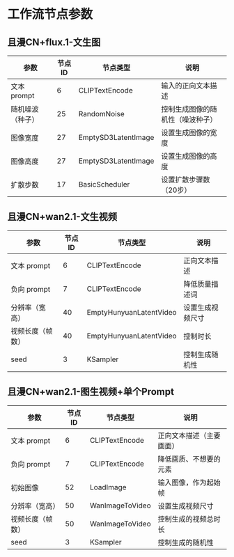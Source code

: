 
# 工作流节点参数

## 且漫CN+flux.1-文生图
| 参数             | 节点ID | 节点类型            | 说明                             |
| ---------------- | ------ | ------------------- | -------------------------------- |
| 文本 prompt      | 6      | CLIPTextEncode      | 输入的正向文本描述               |
| 随机噪波（种子） | 25     | RandomNoise         | 控制生成图像的随机性（噪波种子） |
| 图像宽度         | 27     | EmptySD3LatentImage | 设置生成图像的宽度               |
| 图像高度         | 27     | EmptySD3LatentImage | 设置生成图像的高度               |
| 扩散步数         | 17     | BasicScheduler      | 设置扩散步骤数（20步）           |


## 且漫CN+wan2.1-文生视频

| 参数             | 节点ID | 节点类型                | 说明             |
| ---------------- | ------ | ----------------------- | ---------------- |
| 文本 prompt      | 6      | CLIPTextEncode          | 正向文本描述     |
| 负向 prompt      | 7      | CLIPTextEncode          | 降低质量描述词   |
| 分辨率（宽高）   | 40     | EmptyHunyuanLatentVideo | 设置生成视频尺寸 |
| 视频长度（帧数） | 40     | EmptyHunyuanLatentVideo | 控制时长         |
| seed             | 3      | KSampler                | 控制生成随机性   |


## 且漫CN+wan2.1-图生视频+单个Prompt
| 参数             | 节点ID | 节点类型        | 说明                     |
| ---------------- | ------ | --------------- | ------------------------ |
| 文本 prompt      | 6      | CLIPTextEncode  | 正向文本描述（主要画面） |
| 负向 prompt      | 7      | CLIPTextEncode  | 降低画质、不想要的元素   |
| 初始图像         | 52     | LoadImage       | 输入图像，作为起始帧     |
| 分辨率（宽高）   | 50     | WanImageToVideo | 设置生成视频尺寸         |
| 视频长度（帧数） | 50     | WanImageToVideo | 控制生成的视频总时长     |
| seed             | 3      | KSampler        | 控制生成的随机性         |



